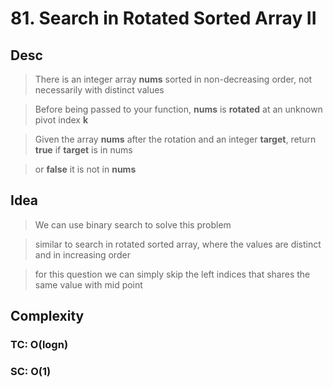 # 81. Search in Rotated Sorted Array II

## Desc

> There is an integer array **nums** sorted in non-decreasing order, not necessarily with distinct values

> Before being passed to your function, **nums** is **rotated** at an unknown pivot index **k**

> Given the array **nums** after the rotation and an integer **target**, return **true** if **target** is in nums

> or **false** it is not in **nums**

## Idea

> We can use binary search to solve this problem

> similar to search in rotated sorted array, where the values are distinct and in increasing order

> for this question we can simply skip the left indices that shares the same value with mid point

## Complexity

### TC: O(logn)
### SC: O(1)